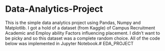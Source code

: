 # Data-Analytics-Project
This is the simple data analytics project using Pandas, Numpy and Matplotlib. 
I got a hold of a dataset (from Kaggle) of Campus Recruitment Academic and Employ ability Factors influencing placement.
I didn’t want to be picky and so this dataset was a complete random choice.
All of the code below was implemented in Jupyter Notebook.# EDA_PROJECT
